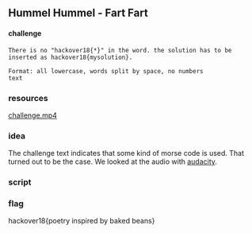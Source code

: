 
## Hummel Hummel - Fart Fart
#### challenge
```
There is no "hackover18{*}" in the word. the solution has to be inserted as hackover18{mysolution}.

Format: all lowercase, words split by space, no numbers
text
```

### resources
[challenge.mp4](challenge.mp4)

### idea
The challenge text indicates that some kind of morse code is used. That turned out to be the case.
We looked at the audio with [audacity](https://www.audacityteam.org/).

### script

### flag
hackover18{poetry inspired by baked beans}
